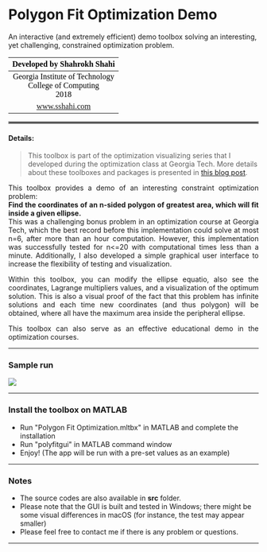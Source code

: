 # Polygon Fit Optimization Demo
An interactive (and extremely efficient) demo toolbox solving an interesting, yet challenging, constrained optimization problem.



| <div style="text-align:center"><span style="color:black; font-family:Georgia; font-size:1em;">Developed by Shahrokh Shahi</span></div>|
|:----------|
| <div style="text-align:center"><span style="color:black; font-family:Georgia; font-size:1em;">Georgia Institute of Technology <br> College of Computing <br> 2018</span></div>|
| <div style="text-align:center"><span style="color:black; font-family:Georgia; font-size:1em;"><a  href="https://www.sshahi.com" target="_blank">www.sshahi.com</span></div>|


<hr style="border:2px solid gray;">

#### Details:
> This toolbox is part of the optimization visualizing series that I developed during the optimization class at Georgia Tech. More details about these toolboxes and packages is presented in <a href="http://www.sshahi.com/projects/tlbx-2-opt/" target="_blank">this blog post</a>.



<p align="justify">
This toolbox provides a demo of an interesting constraint optimization problem:<br>
<b><marked>Find the coordinates of an n-sided polygon of greatest area, which will fit inside a given ellipse.</marked></b><br>
This was a challenging bonus problem in an optimization course at Georgia Tech, which the best record before this implementation could solve at most n=6, after more than an hour computation. However, this implementation was successfully tested for n<=20 with computational times less than a minute. Additionally, I also developed a simple graphical user interface to increase the flexibility of testing and visualization. 
</p>

<p align="justify">
Within this toolbox, you can modify the ellipse equatio, also see the coordinates, Lagrange multipliers values, and a visualization of the optimum solution. This is also a visual proof of the fact that this problem has infinite solutions and each time new coordinates (and thus polygon) will be obtained, where all have the maximum area inside the peripheral ellipse. 
</p>

<p align="justify">
This toolbox can also serve as an effective educational demo in the optimization courses. 
</p>


----

### Sample run

![](img/exec_anim.gif)

----

### Install the toolbox on MATLAB
- Run "Polygon Fit Optimization.mltbx" in MATLAB and complete the installation
- Run "polyfitgui" in MATLAB command window
- Enjoy! (The app will be run with a pre-set values as an example)

---

### Notes
-	The source codes are also available in __src__ folder.
-	Please note that the GUI is built and tested in Windows; there might be some visual differences in macOS (for instance, the test may appear smaller)
-	Please feel free to contact me if there is any problem or questions. 
----